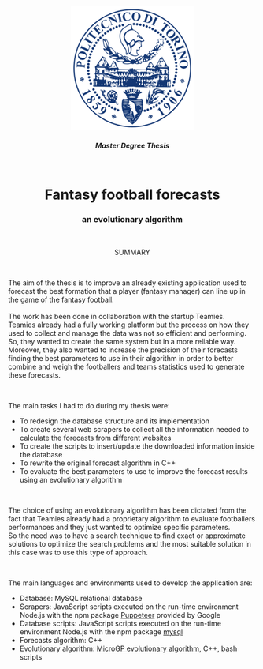 <div align="center">
	<img src="img/logo_polito.png" alt="polito logo" height="250" width="250" />
</div>

<div align="center">
	<h4><i>Master Degree Thesis</i></h4>
	<br>
	<h1>Fantasy football forecasts</h1>
	<h3>an evolutionary algorithm</h3>
	<br>
	<p style="text-align: center;">SUMMARY</p>
</div>

<br>

<div align="left">
	<p>
	The aim of the thesis is to improve an already existing application used to forecast the best formation that a player (fantasy manager) can line up in the game of the fantasy football.
	<br> 
	<br>
	The work has been done in collaboration with the startup Teamies.
	<br>
	Teamies already had a fully working platform but the process on how they used to collect and manage the data was not so efficient and performing. 
	<br>
	So, they wanted to create the same system but in a more reliable way.
	<br>
	Moreover, they also wanted to increase the precision of their forecasts finding the best parameters to use in their algorithm in order to better combine and weigh the footballers and teams statistics used to generate these forecasts. 
	</p>
	<br>
	<p>
	The main tasks I had to do during my thesis were:
		<ul>
			<li>To redesign the database structure and its implementation</li>
			<li>To create several web scrapers to collect all the information needed to calculate the forecasts from different websites</li>
			<li>To create the scripts to insert/update the downloaded information inside the database</li>
			<li>To rewrite the original forecast algorithm in C++</li>
			<li>To evaluate the best parameters to use to improve the forecast results using an evolutionary algorithm</li>
		</ul>
	</p>
	<br>
	<p>
	The choice of using an evolutionary algorithm has been dictated from the fact that Teamies already had a proprietary algorithm to evaluate footballers performances and they just wanted to optimize specific parameters. 
	<br>
	So the need was to have a search technique to find exact or approximate solutions to optimize the search problems and the most suitable solution in this case was to use this type of approach.
	</p>
	<br>	
	<p>
	The main languages and environments used to develop the application are:
		<ul>
			<li>Database: MySQL relational database</li>
			<li>Scrapers: JavaScript scripts executed on the run-time environment Node.js with the npm package <a href="https://developers.google.com/web/tools/puppeteer/">Puppeteer</a> provided by Google</li>
			<li>Database scripts: JavaScript scripts executed on the run-time environment Node.js with the npm package <a href="https://www.npmjs.com/package/mysql">mysql</a></li>
			<li>Forecasts algorithm: C++</li>
			<li>Evolutionary algorithm: <a href="http://ugp3.sourceforge.net/">MicroGP evolutionary algorithm</a>, C++, bash scripts</li>
		</ul>
	</p>	
</div>






